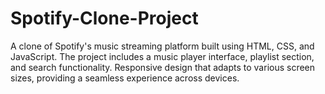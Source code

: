 # Spotify-Clone-Project
A clone of Spotify's music streaming platform built using HTML, CSS, and JavaScript. The project includes a music player interface, playlist section, and search functionality. Responsive design that adapts to various screen sizes, providing a seamless experience across devices.
